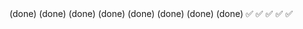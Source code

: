 
 <!-- membuat telaah dan mengklasifikasian aduan (bareng) --> (done)
 
 <!-- jawab langsung --> (done)
 <!-- tim penangan membuat tindak lanjut kemudian bisa meneruskan  --> (done)

 <!-- verifikasi acc/tolak kepala bidnag --> (done)

 <!-- form aduan --> (done)
 <!-- tracking aduan --> (done)
 

 <!-- list riwayat aduan --> (done)
 <!-- verifikasi keplaa dinas  --> (done)
 
 <!-- tracking bagian admin di perbaiki -->✅
 <!-- detail aduan tambah history revisi (admin) -->✅
 <!-- rekap laporan  tanggal awal dan akhir -->  ✅
 <!-- reset password penggunaa -->✅
 <!-- profile -->✅
 


<!-- Catatan :
- Lanjutkan laporan ACC/refisi di kepala bidang✅
- Laporan rekap keseluruhan pengaduan✅
- di detail aduan lanjutkan ✅

1. Daftar aduan : Search belum bisa ✅
2. Tapdetail : Mediasi rk perlu( Tambahkan informasi kepala dinas atau foto opsional jika ada)  ✅
3. Crud hapus kategori, klasifikasi user's belum sesuai (kehapus paling atas) (✅)

4. Refisi 1x saja Yen uwis d refisi tim penanganan Ng user kepala bidang GK iso refisi neh hanya verifikasi saja ✅
5. Font nomer aduan jangan Bg tebal warna di tampilan daftar aduan samakan lainnya aja✅
6. Beri Keterangan e Ng kepala bidang pas centang teruskan kepala dinas/tidak centang langsung selesa  ✅i 
7. tampilan Daftar aduan di ukuran status ( proses, tolak, selesai) jangan besar dengan ukuran font field tabel di samakan✅
8. Di dashboard Grafik kasih keterangan jumlah arah atas dan agar bisa pertahun ✅
9. Font panduan kategori kasih keterangan misal bidang pencatatan penduduk berikan dibawahnya kalimatnya ✅
11. detail cetak ✅
10. upload photo✅

-->
